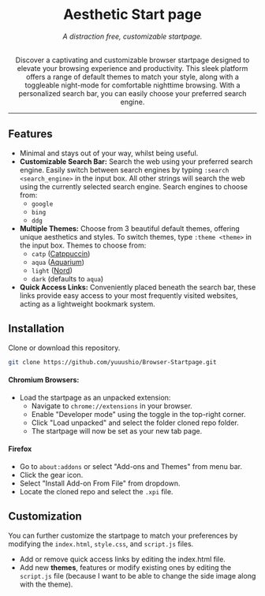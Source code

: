<div align="center">
  <h1> Aesthetic Start page </h1>
  <i> A distraction free, customizable startpage. </i>
</div>

<br>

<p align="center">
Discover a captivating and customizable browser startpage designed to elevate your browsing experience and productivity. This sleek platform offers a range of default themes to match your style, along with a toggleable night-mode for comfortable nighttime browsing. With a personalized search bar, you can easily choose your preferred search engine.
</p>

<hr>

## Features
- Minimal and stays out of your way, whilst being useful.
- **Customizable Search Bar:** Search the web using your preferred search engine. Easily switch between search engines by typing `:search <search_engine>` in the input box. All other strings will search the web using the currently selected search engine. Search engines to choose from:
  - `google`
  - `bing`
  - `ddg`
- **Multiple Themes:** Choose from 3 beautiful default themes, offering unique aesthetics and styles. To switch themes, type `:theme <theme>` in the input box. Themes to choose from:
  - `catp` ([Catppuccin](https://github.com/catppuccin/catppuccin))
  - `aqua` ([Aquarium](https://github.com/FrenzyExists/aquarium-vim))
  - `light` ([Nord](https://www.nordtheme.com/))
  - `dark` (defaults to `aqua`)
- **Quick Access Links:** Conveniently placed beneath the search bar, these links provide easy access to your most frequently visited websites, acting as a lightweight bookmark system.


## Installation

Clone or download this repository.

```bash
git clone https://github.com/yuuushio/Browser-Startpage.git
```

#### Chromium Browsers:

- Load the startpage as an unpacked extension:
  - Navigate to `chrome://extensions` in your browser.
  - Enable "Developer mode" using the toggle in the top-right corner.
  - Click "Load unpacked" and select the folder cloned repo folder.
  - The startpage will now be set as your new tab page.

#### Firefox
- Go to `about:addons` or select "Add-ons and Themes" from menu bar.
- Click the gear icon.
- Select "Install Add-on From File" from dropdown.
- Locate the cloned repo and select the `.xpi` file.

## Customization

You can further customize the startpage to match your preferences by modifying the `index.html`, `style.css`, and `script.js` files.
- Add or remove quick access links by editing the index.html file.
- Add new **themes**, features or modify existing ones by editing the `script.js` file (because I want to be able to change the side image along with the theme).